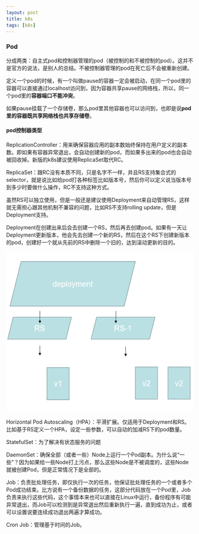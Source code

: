 ```yaml
---
layout: post
title: k8s
tags: [k8s]
---
```


### Pod

分成两类：自主式pod和控制器管理的pod（被控制的和不被控制的pod）。这并不是官方的说法，是别人的总结。不被控制器管理的pod在死亡后不会被重新创建。

定义一个pod的时候，有一个叫做pause的容器一定会被启动，在同一个pod里的容器可以直接通过localhost访问到，因为容器共享pause的网络栈，所以，同一个pod里的**容器端口不能冲突**。

如果pause挂载了一个存储卷，那么pod里其他容器也可以访问到，也即是说**pod里的容器既共享网络栈也共享存储卷**。

#### pod控制器类型

ReplicationController：用来确保容器应用的副本数始终保持在用户定义的副本数。即如果有容器异常退出，会自动创建新的pod，而如果多出来的pod也会自动被回收掉。新版的k8s建议使用ReplicaSet取代RC。

ReplicaSet：跟RC没有本质不同，只是名字不一样，并且RS支持集合式的selector，就是说比如给pod打各种标签比如版本号，然后你可以定义说当版本号到多少时要做什么操作，RC不支持这种方式。

虽然RS可以独立使用，但是一般还是建议使用Deployment来自动管理RS，这样就无需担心跟其他机制不兼容的问题，比如RS不支持rolling update，但是Deployment支持。

Deployment在创建出来后会去创建一个RS，然后再去创建pod。如果有一天让Deployment更新版本，他会先去创建一个新的RS，然后在这个RS下创建新版本的pod，创建好一个就从先前的RS中删除一个旧的，达到滚动更新的目的。

![image-20210213192139190](\images\k8s\image-20210213192139190.png)

Horizontal Pod Autoscaling（HPA）：平滑扩展。仅适用于Deployment和RS。比如基于RS定义一个HPA，设定一些参数，可以自动的加减RS下的pod数量。

StatefulSet：为了解决有状态服务的问题

DaemonSet：确保全部（或者一些）Node上运行一个Pod副本。为什么说“一些”？因为如果给一些Node打上污点，那么这些Node是不被调度的，这些Node就被创建Pod，但是正常情况下是全部的。

Job：负责批处理任务，即仅执行一次的任务，他保证批处理任务的一个或者多个Pod成功结束。比方说有一个备份数据的任务，这部分代码放在一个Pod里，Job负责来执行这些代码，这个事情本来也可以直接在Linux中运行，备份程序有可能异常退出，而Job可以检测到是异常退出然后重新执行一遍，直到成功为止，或者可以设置说要连续成功退出两遍才算成功。

Cron Job：管理基于时间的Job。